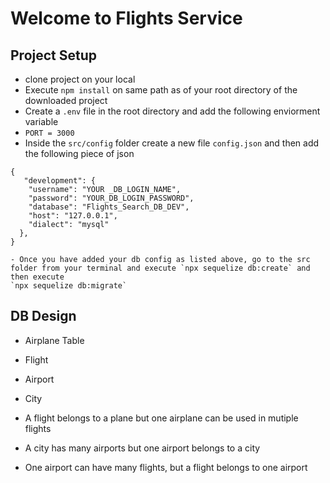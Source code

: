 # Welcome to Flights Service

## Project Setup

- clone project on your local
- Execute `npm install` on same path as of your root directory of the downloaded project
- Create a `.env` file in the root directory and add the following enviorment variable
- `PORT = 3000`
- Inside the `src/config` folder create a new file `config.json` and then add the following piece of json

```
{
   "development": {
    "username": "YOUR _DB_LOGIN_NAME",
    "password": "YOUR_DB_LOGIN_PASSWORD",
    "database": "Flights_Search_DB_DEV",
    "host": "127.0.0.1",
    "dialect": "mysql"
  },
}
```

```
- Once you have added your db config as listed above, go to the src folder from your terminal and execute `npx sequelize db:create` and then execute
`npx sequelize db:migrate`

```

## DB Design

- Airplane Table
- Flight
- Airport
- City

- A flight belongs to a plane but one airplane can be used in mutiple flights
- A city has many airports but one airport belongs to a city
- One airport can have many flights, but a flight belongs to one airport
